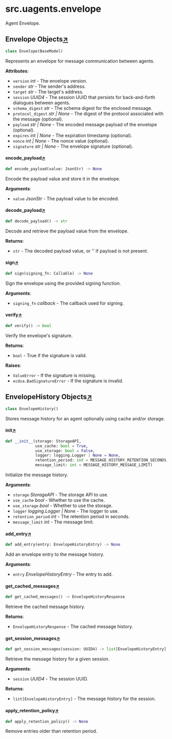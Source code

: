 

# src.uagents.envelope

Agent Envelope.



## Envelope Objects[↗](https://github.com/fetchai/uAgents/blob/main/python/src/uagents/envelope.py#L22)

```python
class Envelope(BaseModel)
```

Represents an envelope for message communication between agents.

**Attributes**:

- `version` _int_ - The envelope version.
- `sender` _str_ - The sender's address.
- `target` _str_ - The target's address.
- `session` _UUID4_ - The session UUID that persists for back-and-forth
  dialogues between agents.
- `schema_digest` _str_ - The schema digest for the enclosed message.
- `protocol_digest` _str | None_ - The digest of the protocol associated with the message
  (optional).
- `payload` _str | None_ - The encoded message payload of the envelope (optional).
- `expires` _int | None_ - The expiration timestamp (optional).
- `nonce` _int | None_ - The nonce value (optional).
- `signature` _str | None_ - The envelope signature (optional).



#### encode_payload[↗](https://github.com/fetchai/uAgents/blob/main/python/src/uagents/envelope.py#L52)
```python
def encode_payload(value: JsonStr) -> None
```

Encode the payload value and store it in the envelope.

**Arguments**:

- `value` _JsonStr_ - The payload value to be encoded.



#### decode_payload[↗](https://github.com/fetchai/uAgents/blob/main/python/src/uagents/envelope.py#L61)
```python
def decode_payload() -> str
```

Decode and retrieve the payload value from the envelope.

**Returns**:

- `str` - The decoded payload value, or '' if payload is not present.



#### sign[↗](https://github.com/fetchai/uAgents/blob/main/python/src/uagents/envelope.py#L73)
```python
def sign(signing_fn: Callable) -> None
```

Sign the envelope using the provided signing function.

**Arguments**:

- `signing_fn` _callback_ - The callback used for signing.



#### verify[↗](https://github.com/fetchai/uAgents/blob/main/python/src/uagents/envelope.py#L85)
```python
def verify() -> bool
```

Verify the envelope's signature.

**Returns**:

- `bool` - True if the signature is valid.
  

**Raises**:

- `ValueError` - If the signature is missing.
- `ecdsa.BadSignatureError` - If the signature is invalid.



## EnvelopeHistory Objects[↗](https://github.com/fetchai/uAgents/blob/main/python/src/uagents/envelope.py#L157)

```python
class EnvelopeHistory()
```

Stores message history for an agent optionally using cache and/or storage.



#### __init__[↗](https://github.com/fetchai/uAgents/blob/main/python/src/uagents/envelope.py#L233)
```python
def __init__(storage: StorageAPI,
             use_cache: bool = True,
             use_storage: bool = False,
             logger: logging.Logger | None = None,
             retention_period: int = MESSAGE_HISTORY_RETENTION_SECONDS,
             message_limit: int = MESSAGE_HISTORY_MESSAGE_LIMIT)
```

Initialize the message history.

**Arguments**:

- `storage` _StorageAPI_ - The storage API to use.
- `use_cache` _bool_ - Whether to use the cache.
- `use_storage` _bool_ - Whether to use the storage.
- `logger` _logging.Logger | None_ - The logger to use.
- `retention_period` _int_ - The retention period in seconds.
- `message_limit` _int_ - The message limit.



#### add_entry[↗](https://github.com/fetchai/uAgents/blob/main/python/src/uagents/envelope.py#L188)
```python
def add_entry(entry: EnvelopeHistoryEntry) -> None
```

Add an envelope entry to the message history.

**Arguments**:

- `entry` _EnvelopeHistoryEntry_ - The entry to add.



#### get_cached_messages[↗](https://github.com/fetchai/uAgents/blob/main/python/src/uagents/envelope.py#L229)
```python
def get_cached_messages() -> EnvelopeHistoryResponse
```

Retrieve the cached message history.

**Returns**:

- `EnvelopeHistoryResponse` - The cached message history.



#### get_session_messages[↗](https://github.com/fetchai/uAgents/blob/main/python/src/uagents/envelope.py#L240)
```python
def get_session_messages(session: UUID4) -> list[EnvelopeHistoryEntry]
```

Retrieve the message history for a given session.

**Arguments**:

- `session` _UUID4_ - The session UUID.
  

**Returns**:

- `list[EnvelopeHistoryEntry]` - The message history for the session.



#### apply_retention_policy[↗](https://github.com/fetchai/uAgents/blob/main/python/src/uagents/envelope.py#L255)
```python
def apply_retention_policy() -> None
```

Remove entries older than retention period.

